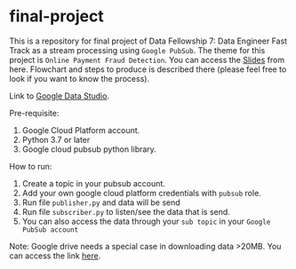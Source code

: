 # final-project

This is a repository for final project of Data Fellowship 7: Data Engineer Fast Track as a stream processing using `Google PubSub`. The theme for this project is `Online Payment Fraud Detection`. You can access the [Slides](https://docs.google.com/presentation/d/1t77RXxFUMCF_7SOF5wIrsDxPeDwM-9DmXQvkvBKwowU/edit?usp=sharing) from here. Flowchart and steps to produce is described there (please feel free to look if you want to know the process).

Link to [Google Data Studio](bit.ly/dashboardfraud).

Pre-requisite:
1. Google Cloud Platform account.
2. Python 3.7 or later
3. Google cloud pubsub python library.

How to run:
1. Create a topic in your pubsub account.
2. Add your own google cloud platform credentials with `pubsub` role.
3. Run file `publisher.py` and data will be send
4. Run file `subscriber.py` to listen/see the data that is send.
5. You can also access the data through your `sub topic` in your `Google PubSub account`

Note: Google drive needs a special case in downloading data >20MB. You can access the link [here](https://gist.github.com/tanaikech/f0f2d122e05bf5f971611258c22c110f).
